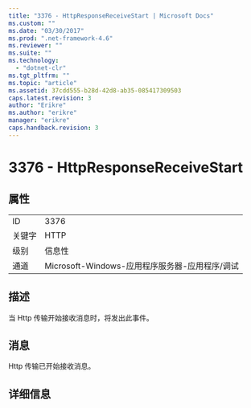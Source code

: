 ```yaml
---
title: "3376 - HttpResponseReceiveStart | Microsoft Docs"
ms.custom: ""
ms.date: "03/30/2017"
ms.prod: ".net-framework-4.6"
ms.reviewer: ""
ms.suite: ""
ms.technology: 
  - "dotnet-clr"
ms.tgt_pltfrm: ""
ms.topic: "article"
ms.assetid: 37cdd555-b28d-42d8-ab35-085417309503
caps.latest.revision: 3
author: "Erikre"
ms.author: "erikre"
manager: "erikre"
caps.handback.revision: 3
---
```

# 3376 - HttpResponseReceiveStart
## 属性  
  
|||  
|-|-|  
|ID|3376|  
|关键字|HTTP|  
|级别|信息性|  
|通道|Microsoft\-Windows\-应用程序服务器\-应用程序\/调试|  
  
## 描述  
 当 Http 传输开始接收消息时，将发出此事件。  
  
## 消息  
 Http 传输已开始接收消息。  
  
## 详细信息